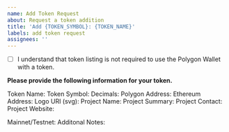 ```yaml
---
name: Add Token Request
about: Request a token addition
title: 'Add {TOKEN_SYMBOL}: {TOKEN_NAME}'
labels: add token request
assignees: ''
---
```


- [ ] I understand that token listing is not required to use the Polygon Wallet with a token.

**Please provide the following information for your token.**

Token Name:
Token Symbol:
Decimals:
Polygon Address:
Ethereum Address:
Logo URI (svg):
Project Name:
Project Summary:
Project Contact:
Project Website:

Mainnet/Testnet:
Additonal Notes:
